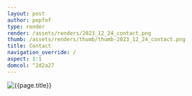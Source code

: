 ```yaml
---
layout: post
author: pepfof
type: render
render: /assets/renders/2023_12_24_contact.png
thumb: /assets/renders/thumb/thumb-2023_12_24_contact.png
title: Contact
navigation_override: /
aspect: 1:1
domcol: ^2d2a27
---
```


<!--USER BEGIN 1-->

<!--USER END 1-->
<img src = "{{ page.render }}" class="image_main" alt="{{page.title}}">

<!--USER BEGIN 2-->

<!--USER END 2-->

